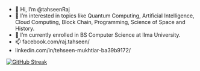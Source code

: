 - 👋 Hi, I’m @tahseenRaj
- 👀 I’m interested in topics like Quantum Computing, Artificial Intelligence, Cloud Computing, Block Chain, Programming, Science of Space and History.
- 🌱 I’m currently enrolled in BS Computer Science at Ilma University.
- 📫 facebook.com/raj.tahseen/
- linkedin.com/in/tehseen-mukhtiar-ba39b9172/

[![GitHub Streak](https://github-readme-streak-stats.herokuapp.com/?user=tahseenRaj&theme=dark)](https://git.io/streak-stats)
